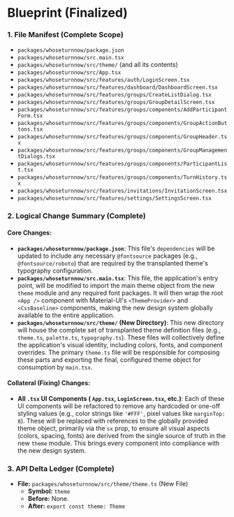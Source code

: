 # **Blueprint (Finalized)**

### **1. File Manifest (Complete Scope)**
*   `packages/whoseturnnow/package.json`
*   `packages/whoseturnnow/src.main.tsx`
*   `packages/whoseturnnow/src/theme/` (and all its contents)
*   `packages/whoseturnnow/src/App.tsx`
*   `packages/whoseturnnow/src/features/auth/LoginScreen.tsx`
*   `packages/whoseturnnow/src/features/dashboard/DashboardScreen.tsx`
*   `packages/whoseturnnow/src/features/groups/CreateListDialog.tsx`
*   `packages/whoseturnnow/src/features/groups/GroupDetailScreen.tsx`
*   `packages/whoseturnnow/src/features/groups/components/AddParticipantForm.tsx`
*   `packages/whoseturnnow/src/features/groups/components/GroupActionButtons.tsx`
*   `packages/whoseturnnow/src/features/groups/components/GroupHeader.tsx`
*   `packages/whoseturnnow/src/features/groups/components/GroupManagementDialogs.tsx`
*   `packages/whoseturnnow/src/features/groups/components/ParticipantList.tsx`
*   `packages/whoseturnnow/src/features/groups/components/TurnHistory.tsx`
*   `packages/whoseturnnow/src/features/invitations/InvitationScreen.tsx`
*   `packages/whoseturnnow/src/features/settings/SettingsScreen.tsx`

### **2. Logical Change Summary (Complete)**

#### **Core Changes:**
*   **`packages/whoseturnnow/package.json`**: This file's `dependencies` will be updated to include any necessary `@fontsource` packages (e.g., `@fontsource/roboto`) that are required by the transplanted theme's typography configuration.
*   **`packages/whoseturnnow/src.main.tsx`**: This file, the application's entry point, will be modified to import the main theme object from the new `theme` module and any required font packages. It will then wrap the root `<App />` component with Material-UI's `<ThemeProvider>` and `<CssBaseline>` components, making the new design system globally available to the entire application.
*   **`packages/whoseturnnow/src/theme/` (New Directory)**: This new directory will house the complete set of transplanted theme definition files (e.g., `theme.ts`, `palette.ts`, `typography.ts`). These files will collectively define the application's visual identity, including colors, fonts, and component overrides. The primary `theme.ts` file will be responsible for composing these parts and exporting the final, configured theme object for consumption by `main.tsx`.

#### **Collateral (Fixing) Changes:**
*   **All `.tsx` UI Components ( `App.tsx`, `LoginScreen.tsx`, etc.)**: Each of these UI components will be refactored to remove any hardcoded or one-off styling values (e.g., color strings like `'#FFF'`, pixel values like `marginTop: 8`). These will be replaced with references to the globally provided theme object, primarily via the `sx` prop, to ensure all visual aspects (colors, spacing, fonts) are derived from the single source of truth in the new `theme` module. This brings every component into compliance with the new design system.

### **3. API Delta Ledger (Complete)**
*   **File:** `packages/whoseturnnow/src/theme/theme.ts` (New File)
    *   **Symbol:** `theme`
    *   **Before:** None.
    *   **After:** `export const theme: Theme`